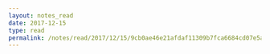 ```yaml
---
layout: notes_read
date: 2017-12-15
type: read
permalink: /notes/read/2017/12/15/9cb0ae46e21afdaf11309b7fca6684cd07e5a3ab.html
---
```


